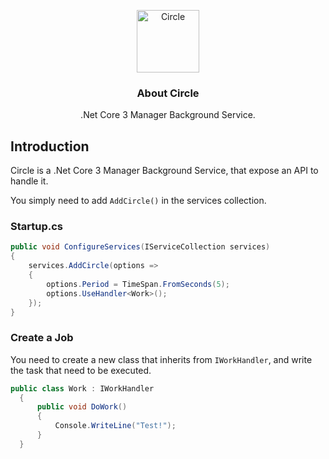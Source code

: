 <p align="center">
  <p align="center">
    <img src="https://user-images.githubusercontent.com/5221349/78506525-4ffe4200-777a-11ea-9666-b73e2779aa23.png" height="100" alt="Circle" />
  </p>
  <h3 align="center">
    About Circle
  </h3>
  <p align="center">
    .Net Core 3 Manager Background Service.
  </p>
</p>

## Introduction

Circle is a .Net Core 3 Manager Background Service, that expose an API to handle it.

You simply need to add `AddCircle()` in the services collection.

### Startup.cs

```csharp
public void ConfigureServices(IServiceCollection services)
{
    services.AddCircle(options =>
    {
        options.Period = TimeSpan.FromSeconds(5);
        options.UseHandler<Work>();
    });
}
```

### Create a Job

You need to create a new class that inherits from `IWorkHandler`, and write the task that need to be executed.

```csharp
public class Work : IWorkHandler
  {
      public void DoWork()
      {
          Console.WriteLine("Test!");
      }
  }
  ```
